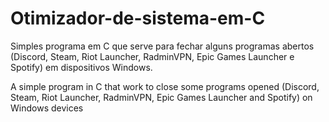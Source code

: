 # Otimizador-de-sistema-em-C
Simples programa em C que serve para fechar alguns programas abertos (Discord, Steam, Riot Launcher, RadminVPN, Epic Games Launcher e Spotify) em dispositivos Windows.

A simple program in C that work to close some programs opened (Discord, Steam, Riot Launcher, RadminVPN, Epic Games Launcher and Spotify) on Windows devices
